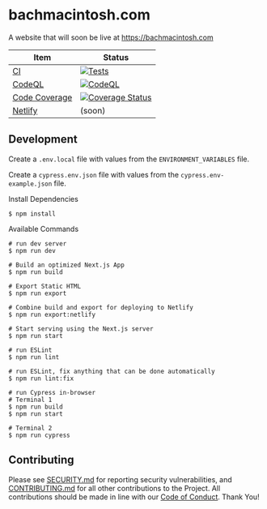 # bachmacintosh.com

A website that will soon be live at https://bachmacintosh.com

| Item                                                         | Status                                                                                                                                                                                                              |
|--------------------------------------------------------------|---------------------------------------------------------------------------------------------------------------------------------------------------------------------------------------------------------------------|
| [CI](https://en.wikipedia.org/wiki/Continuous_integration)                                                       | [![Tests](https://github.com/bachmacintosh/bachmacintosh.com/actions/workflows/test_main.yml/badge.svg?branch=main&event=push)](https://github.com/bachmacintosh/bachmacintosh.com/actions/workflows/test_main.yml) |
| [CodeQL](https://codeql.github.com/)                         | [![CodeQL](https://github.com/bachmacintosh/bachmacintosh.com/actions/workflows/codeql-analysis.yml/badge.svg)](https://github.com/bachmacintosh/bachmacintosh.com/actions/workflows/codeql-analysis.yml)           |
| [Code Coverage](https://en.wikipedia.org/wiki/Code_coverage) | [![Coverage Status](https://coveralls.io/repos/github/bachmacintosh/bachmacintosh.com/badge.svg?&kill_cache=1)](https://coveralls.io/github/bachmacintosh/bachmacintosh.com)                                        |
| [Netlify](https://www.netlify.com/)                          | (soon)                                                                                                                                                                                                              |

## Development

Create a `.env.local` file with values from the `ENVIRONMENT_VARIABLES` file.

Create a `cypress.env.json` file with values from the `cypress.env-example.json` file.

Install Dependencies

```shell
$ npm install
```

Available Commands

```shell
# run dev server
$ npm run dev

# Build an optimized Next.js App
$ npm run build

# Export Static HTML
$ npm run export

# Combine build and export for deploying to Netlify
$ npm run export:netlify

# Start serving using the Next.js server
$ npm run start

# run ESLint
$ npm run lint

# run ESLint, fix anything that can be done automatically
$ npm run lint:fix

# run Cypress in-browser
# Terminal 1
$ npm run build
$ npm run start

# Terminal 2
$ npm run cypress
```

## Contributing

Please see [SECURITY.md](https://github.com/bachmacintosh/bachmacintosh.com/blob/main/SECURITY.md) for reporting security vulnerabilities, and [CONTRIBUTING.md](https://github.com/bachmacintosh/bachmacintosh.com/blob/main/CONTRIBUTING.md) for all other contributions to the Project. All contributions should be made in line with our [Code of Conduct](https://github.com/bachmacintosh/bachmacintosh.com/blob/main/CODE_OF_CONDUCT.md). Thank You!
